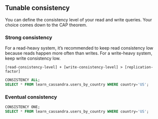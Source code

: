 ## Tunable consistency

You can define the consistency level of your read and write queries. Your choice comes down to the CAP theorem.

### Strong consistency

For a read-heavy system, it’s recommended to keep read consistency low because reads happen more often than writes. For a write-heavy system, keep write consistency low.

```
[read-consistency-level] + [write-consistency-level] > [replication-factor]
```

```sql
CONSISTENCY ALL;
SELECT * FROM learn_cassandra.users_by_country WHERE country='US';
```

### Eventual consistency

```sql
CONSISTENCY ONE;
SELECT * FROM learn_cassandra.users_by_country WHERE country='US';
```
